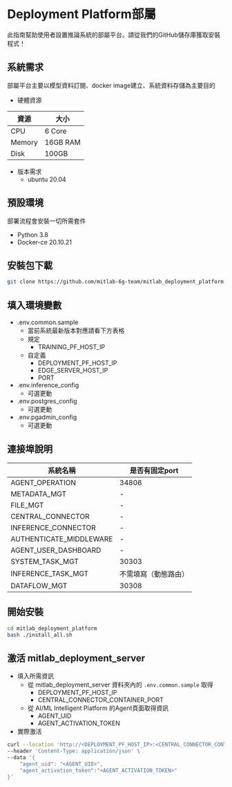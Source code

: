 # Deployment Platform部屬
此指南幫助使用者設置推論系統的部屬平台。請從我們的GitHub儲存庫獲取安裝程式！

## 系統需求

部屬平台主要以模型資料訂閱、docker image建立、系統資料存儲為主要目的

- 硬體資源
       
| 資源 | 大小 |
| --- | --- |
| CPU | 6 Core |
| Memory | 16GB RAM |
| Disk | 100GB |

- 版本需求
    - ubuntu 20.04

## 預設環境
部署流程會安裝一切所需套件

- Python 3.8
- Docker-ce 20.10.21

## 安裝包下載
```bash
git clone https://github.com/mitlab-6g-team/mitlab_deployment_platform.git
```

## 填入環境變數
- .env.common.sample
    - 當前系統最新版本對應請看下方表格
    - 規定
        - TRAINING_PF_HOST_IP
    - 自定義
        - DEPLOYMENT_PF_HOST_IP
        - EDGE_SERVER_HOST_IP
        - PORT
- .env.inference_config
    - 可選更動
- .env.postgres_config
    - 可選更動
- .env.pgadmin_config
    - 可選更動

## 連接埠說明
| 系統名稱 | 是否有固定port |
| --- | --- |
| AGENT_OPERATION | 34806 |
| METADATA_MGT | - |
| FILE_MGT | - |
| CENTRAL_CONNECTOR | - |
| INFERENCE_CONNECTOR | - |
| AUTHENTICATE_MIDDLEWARE | - |
| AGENT_USER_DASHBOARD | - |
| SYSTEM_TASK_MGT | 30303 |
| INFERENCE_TASK_MGT | 不需填寫（動態路由） |
| DATAFLOW_MGT | 30308 |

## 開始安裝
```bash
cd mitlab_deployment_platform
bash ./install_all.sh
```

## 激活 mitlab_deployment_server
- 填入所需資訊
    - 從 mitlab_deployment_server 資料夾內的 ``.env.common.sample`` 取得
        - DEPLOYMENT_PF_HOST_IP
        - CENTRAL_CONNECTOR_CONTAINER_PORT
    - 從 AI/ML Intelligent Platform 的Agent頁面取得資訊
        - AGENT_UID
        - AGENT_ACTIVATION_TOKEN
- 實際激活
```bash
curl --location 'http://<DEPLOYMENT_PF_HOST_IP>:<CENTRAL_CONNECTOR_CONTAINER_PORT>/api/v1.1.2/central_operation/AgentLifeManager/init' \
--header 'Content-Type: application/json' \
--data '{
	"agent_uid": "<AGENT_UID>",
	"agent_activation_token":"<AGENT_ACTIVATION_TOKEN>"
}'
```


